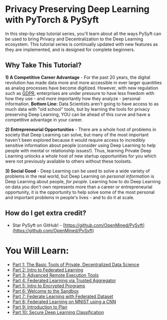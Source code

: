 # Privacy Preserving Deep Learning with PyTorch & PySyft

In this step-by-step tutorial series, you'll learn about all the ways PySyft can be used to bring Privacy and Decentralization to the Deep Learning ecosystem. This tutorial series is continually updated with new features as they are implemented, and is designed for complete beginners.

## Why Take This Tutorial?

**1) A Competitive Career Advantage** - For the past 20 years, the digital revolution has made data more and more accessible in ever larger quantities as analog processes have become digitized. However, with new regulation such as [GDPR](https://eugdpr.org/), enterprises are under pressure to have less freedom with how they use - and more importantly how they analyze - personal information. **Bottom Line:** Data Scientists aren't going to have access to as much data with "old school" tools, but by learning the tools for privacy preserving Deep Learning, YOU can be ahead of this curve and have a competitive advantage in your career.

**2) Entrepreneurial Opportunities** - There are a whole host of problems in society that Deep Learning can solve, but many of the most important haven't been explored because it would require access to incredibly sensitive information about people (consider using Deep Learning to help people with mental or relationship issues!). Thus, learning Private Deep Learning unlocks a whole host of new startup opportunities for you which were not previously available to others without these toolsets.

**3) Social Good** - Deep Learning can be used to solve a wide variety of problems in the real world, but Deep Learning on *personal information* is Deep Learning about people, *for people*. Learning how to do Deep Learning on data you don't own represents more than a career or entrepreneurial opportunity, it is the opportunity to help solve some of the most personal and important problems in people's lives - and to do it at scale.

## How do I get extra credit?

- Star PySyft on GitHub! - [https://github.com/OpenMined/PySyft](https://github.com/OpenMined/PySyft)

# You Will Learn:

- [Part 1: The Basic Tools of Private, Decentralized Data Science](https://github.com/OpenMined/PySyft/blob/master/examples/tutorials/Part%201%20-%20The%20Basic%20Tools%20of%20Private%20Deep%20Learning.ipynb)
- [Part 2: Intro to Federated Learning](https://github.com/OpenMined/PySyft/blob/master/examples/tutorials/Part%202%20-%20Intro%20to%20Federated%20Learning.ipynb)
- [Part 3: Advanced Remote Execution Tools](https://github.com/OpenMined/PySyft/blob/master/examples/tutorials/Part%203%20-%20Advanced%20Remote%20Execution%20Tools.ipynb)
- [Part 4: Federated Learning via Trusted Aggregator](https://github.com/OpenMined/PySyft/blob/master/examples/tutorials/Part%204%20-%20Federated%20Learning%20via%20Trusted%20Aggregator.ipynb)
- [Part 5: Intro to Encrypted Programs](https://github.com/OpenMined/PySyft/blob/master/examples/tutorials/Part%205%20-%20Intro%20to%20Encrypted%20Programs.ipynb)
- [Part 6: Welcome to the Sandbox](https://github.com/OpenMined/PySyft/blob/master/examples/tutorials/Part%206%20-%20Welcome%20to%20the%20Sandbox.ipynb)
- [Part 7: Federate Learning with Federated Dataset](https://github.com/OpenMined/PySyft/blob/master/examples/tutorials/Part%207%20-%20Federated%20Learning%20with%20Federated%20Dataset.ipynb)
- [Part 8: Federated Learning on MNIST using a CNN](https://github.com/OpenMined/PySyft/blob/master/examples/tutorials/Part%208%20-%20Federated%20Learning%20on%20MNIST%20using%20a%20CNN.ipynb)
- [Part 9: Introduction to Plan](https://github.com/OpenMined/PySyft/blob/dev/examples/tutorials/Part%209%20-%20Introduction%20to%20Plan.ipynb)
- [Part 10: Secure Deep Learning Classification](https://github.com/OpenMined/PySyft/blob/dev/examples/tutorials/Part%2010%20-%20Secure%20Deep%20Learning%20Classification.ipynb)
